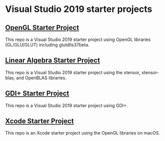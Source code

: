 # Visual Studio 2019 starter projects

## [OpenGL Starter Project](./HelloOpenGL)

This repo is a Visual Studio 2019 starter project using OpenGL libraries (GL/GLU/GLUT) including glutdlls37beta.


## [Linear Algebra Starter Project](./LinearAlgebra)

This repo is a Visual Studio 2019 starter project using the xtensor, xtensor-blas, and OpenBLAS libraries.


## [GDI+ Starter Project](./LinearAlgebra)

This repo is a Visual Studio 2019 starter project using GDI+.

## [Xcode Starter Project](./XOpenGL)

This repo is an Xcode starter project using the OpenGL libraries on macOS.

